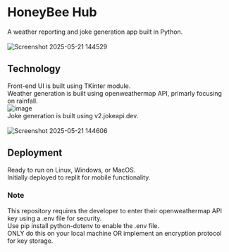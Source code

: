 # HoneyBee Hub
A weather reporting and joke generation app built in Python. <br>   
![Screenshot 2025-05-21 144529](https://github.com/user-attachments/assets/1c236b00-9c67-496c-b198-5d8501b9b8b3)

## Technology
Front-end UI is built using TKinter module.\
Weather generation is built using openweathermap API, primarly focusing on rainfall. <br>
![image](https://github.com/user-attachments/assets/dc1d95cf-7d9b-419a-968b-1d421f6f19eb) <br>
Joke generation is built using v2.jokeapi.dev. <br>  
![Screenshot 2025-05-21 144606](https://github.com/user-attachments/assets/bc063da3-a60c-467e-aae4-fc837e9755ae)

## Deployment
Ready to run on Linux, Windows, or MacOS.\
Initially deployed to replit for mobile functionality.

### Note
This repository requires the developer to enter their openweathermap API key using a .env file for security. <br>
Use pip install python-dotenv to enable the .env file. <br>
ONLY do this on your local machine OR implement an encryption protocol for key storage.
